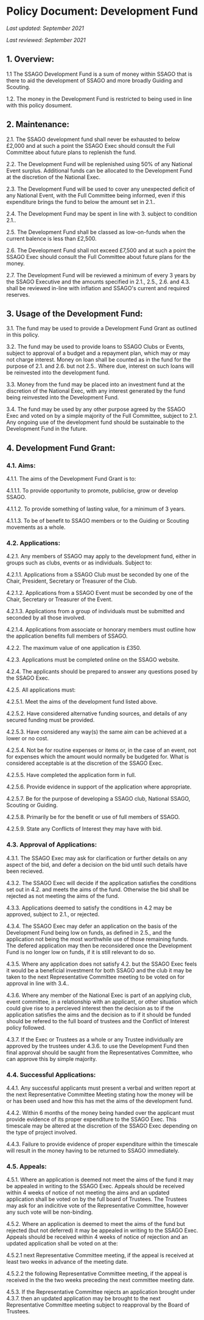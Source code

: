 # Policy Document: Development Fund

*Last updated: September 2021*

*Last reviewed: September 2021*

## 1. Overview:

1.1 The SSAGO Development Fund is a sum of money within SSAGO that is there to aid the development of SSAGO and more broadly Guiding and Scouting. 

1.2. The money in the Development Fund is restricted to being used in line with this policy dosument. 

## 2. Maintenance:

2.1. The SSAGO development fund shall never be exhausted to below £2,000 and at such a point the SSAGO Exec should consult the Full Committee about future plans to replenish the fund.

2.2. The Development Fund will be replenished using 50% of any National Event surplus. Additional funds can be allocated to the Development Fund at the discretion of the National Exec.

2.3. The Development Fund will be used to cover any unexpected deficit of any National Event, with the Full Committee being informed, even if this expenditure brings the fund to below the amount set in 2.1..

2.4. The Development Fund may be spent in line with 3. subject to condition 2.1..

2.5. The Development Fund shall be classed as low-on-funds when the current balence is less than £2,500.

2.6. The Development Fund shall not exceed £7,500 and at such a point the SSAGO Exec should consult the Full Committee about future plans for the money.

2.7. The Development Fund will be reviewed a minimum of every 3 years by the SSAGO Executive and the amounts specified in 2.1., 2.5., 2.6. and 4.3. shall be reviewed in-line with inflation and SSAGO's current and required reserves.

## 3. Usage of the Development Fund:

3.1. The fund may be used to provide a Development Fund Grant as outlined in this policy.

3.2. The fund may be used to provide loans to SSAGO Clubs or Events, subject to approval of a budget and a repayment plan, which may or may not charge interest. Money on loan shall be counted as in the fund for the purpose of 2.1. and 2.6. but not 2.5.. Where due, interest on such loans will be reinvested into the development fund.

3.3. Money from the fund may be placed into an investment fund at the discretion of the National Exec, with any interest generated by the fund being reinvested into the Development Fund.

3.4. The fund may be used by any other purpose agreed by the SSAGO Exec and voted on by a simple majority of the Full Committee, subject to 2.1. Any ongoing use of the development fund should be sustainable to the Development Fund in the future.

## 4. Development Fund Grant:

### 4.1. Aims:

4.1.1. The aims of the Development Fund Grant is to:

4.1.1.1. To provide opportunity to promote, publicise, grow or develop SSAGO.

4.1.1.2. To provide something of lasting value, for a minimum of 3 years.

4.1.1.3. To be of benefit to SSAGO members or to the Guiding or Scouting movements as a whole.

### 4.2. Applications:

4.2.1. Any members of SSAGO may apply to the development fund, either in groups such as clubs, events or as individuals. Subject to:

4.2.1.1. Applications from a SSAGO Club must be seconded by one of the Chair, President, Secretary or Treasurer of the Club.

4.2.1.2. Applications from a SSAGO Event must be seconded by one of the Chair, Secretary or Treasurer of the Event.

4.2.1.3. Applications from a group of individuals must be submitted and seconded by all those involved.

4.2.1.4. Applications from associate or honorary members must outline how the application benefits full members of SSAGO.

4.2.2. The maximum value of one application is £350. 

4.2.3. Applications must be completed online on the SSAGO website.

4.2.4. The applicants should be prepared to answer any questions posed by the SSAGO Exec.

4.2.5. All applications must:

4.2.5.1. Meet the aims of the development fund listed above.

4.2.5.2. Have considered alternative funding sources, and details of any secured funding must be provided.

4.2.5.3. Have considered any way(s) the same aim can be achieved at a lower or no cost.

4.2.5.4. Not be for routine expenses or items or, in the case of an event, not for expenses which the amount would normally be budgeted for. What is considered acceptable is at the discretion of the SSAGO Exec.

4.2.5.5. Have completed the application form in full.

4.2.5.6. Provide evidence in support of the application where appropriate. 

4.2.5.7. Be for the purpose of developing a SSAGO club, National SSAGO, Scouting or Guiding.

4.2.5.8. Primarily be for the benefit or use of full members of SSAGO.

4.2.5.9. State any Conflicts of Interest they may have with bid.

### 4.3. Approval of Applications:

4.3.1. The SSAGO Exec may ask for clarification or further details on any aspect of the bid, and defer a decision on the bid until such details have been recieved.

4.3.2. The SSAGO Exec will decide if the application satisfies the conditions set out in 4.2. and meets the aims of the fund. Otherwise the bid shall be rejected as not meeting the aims of the fund.

4.3.3. Applications deemed to satisfy the conditions in 4.2 may be approved, subject to 2.1., or rejected.

4.3.4. The SSAGO Exec may defer an application on the basis of the Development Fund being low on funds, as defined in 2.5., and the application not being the most worthwhile use of those remaining funds. The defered application may then be reconsidered once the Development Fund is no longer low on funds, if it is still relevant to do so.

4.3.5. Where any application does not satisfy 4.2. but the SSAGO Exec feels it would be a beneficial investment for both SSAGO and the club it may be taken to the next Representative Committee meeting to be voted on for approval in line with 3.4..

4.3.6. Where any member of the National Exec is part of an applying club, event committee, in a relationship with an applicant, or other situation which could give rise to a percieved interest then the decision as to if the application satisfies the aims and the decision as to if it should be funded should be refered to the full board of trustees and the Conflict of Interest policy followed.

4.3.7. If the Exec or Trustees as a whole or any Trustee individually are approved by the trustees under 4.3.6. to use the Development Fund then final approval should be saught from the Representatives Committee, who can approve this by simple majority.   

### 4.4. Successful Applications:

4.4.1. Any successful applicants must present a verbal and written report at the next Representative Committee Meeting stating how the money will be or has been used and how this has met the aims of the development fund. 

4.4.2. Within 6 months of the money being handed over the applicant must provide evidence of its proper expenditure to the SSAGO Exec. This timescale may be altered at the discretion of the SSAGO Exec depending on the type of project involved.

4.4.3. Failure to provide evidence of proper expenditure within the timescale will result in the money having to be returned to SSAGO immediately.

### 4.5. Appeals:

4.5.1. Where an application is deemed not meet the aims of the fund it may be appealed in writing to the SSAGO Exec. Appeals should be received within 4 weeks of notice of not meeting the aims and an updated application shall be voted on by the full board of Trustees. The Trustees may ask for an indicitive vote of the Representative Committee, however any such vote will be non-binding. 

4.5.2. Where an application is deemed to meet the aims of the fund but rejected (but not deferred) it may be appealed in writing to the SSAGO Exec. Appeals should be received within 4 weeks of notice of rejection and an updated application shall be voted on at the:

4.5.2.1 next Representative Committee meeting, if the appeal is received at least two weeks in advance of the meeting date.

4.5.2.2 the following Representative Committee meeting, if the appeal is received in the the two weeks preceding the next committee meeting date.

4.5.3. If the Representative Committee rejects an application brought under 4.3.7. then an updated application may be brought to the next Representative Committee meeting subject to reapproval by the Board of Trustees.
